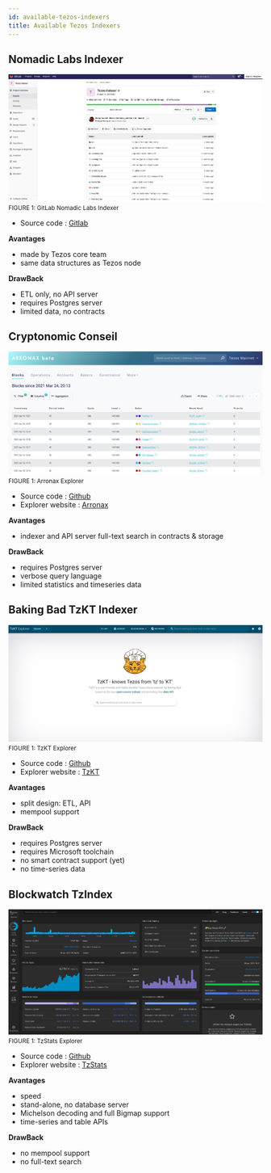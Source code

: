 ```yaml
---
id: available-tezos-indexers
title: Available Tezos Indexers
---
```


## Nomadic Labs Indexer

![](../../static/img/explorer/screenshot_nomadic_indexer.png)
<small className="figure">FIGURE 1: GitLab Nomadic Labs Indexer</small>

- Source code : [Gitlab](https://gitlab.com/nomadic-labs/tezos-indexer)

**Avantages**
- made by Tezos core team
- same data structures as Tezos node

**DrawBack**
- ETL only, no API server
- requires Postgres server
- limited data, no contracts

## Cryptonomic Conseil

![](../../static/img/explorer/screenshot_cryptonomic_indexer.png)
<small className="figure">FIGURE 1: Arronax Explorer</small>

- Source code : [Github](https://github.com/Cryptonomic/Conseil)
- Explorer website : [Arronax](https://arronax.io/)

**Avantages**
- indexer and API server
full-text search in contracts & storage

**DrawBack**
- requires Postgres server
- verbose query language
- limited statistics and timeseries data


## Baking Bad TzKT Indexer

![](../../static/img/explorer/screenshot_TzKT_explorer.png)
<small className="figure">FIGURE 1: TzKT Explorer</small>

- Source code : [Github](https://github.com/baking-bad/tzkt)
- Explorer website : [TzKT](https://tzkt.io/)

**Avantages**
- split design: ETL, API
- mempool support

**DrawBack**
- requires Postgres server
- requires Microsoft toolchain
- no smart contract support (yet)
- no time-series data

## Blockwatch TzIndex

![](../../static/img/explorer/screenshot_TzStats_explorer.png)
<small className="figure">FIGURE 1: TzStats Explorer</small>

- Source code : [Github](https://github.com/blockwatch-cc/tzindex)
- Explorer website : [TzStats](https://tzstats.com/)

**Avantages**
- speed
- stand-alone, no database server
- Michelson decoding and full Bigmap support
- time-series and table APIs

**DrawBack**
- no mempool support
- no full-text search
